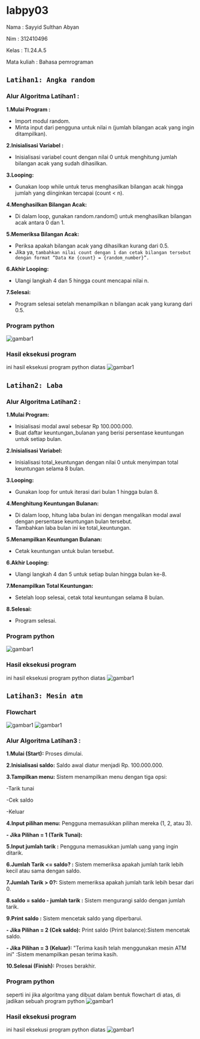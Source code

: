 # labpy03
Nama : Sayyid Sulthan Abyan <p>
Nim : 312410496 <p>
Kelas : TI.24.A.5 <p>
Mata kuliah : Bahasa pemrograman <p>

## `Latihan1: Angka random`
### Alur Algoritma Latihan1 :
**1.Mulai Program :**
- Import modul random.
- Minta input dari pengguna untuk nilai n (jumlah bilangan acak yang ingin ditampilkan).
  
**2.Inisialisasi Variabel :**
- Inisialisasi variabel count dengan nilai 0 untuk menghitung jumlah bilangan acak yang sudah dihasilkan.

**3.Looping:**
- Gunakan loop while untuk terus menghasilkan bilangan acak hingga jumlah yang diinginkan tercapai (count < n).

**4.Menghasilkan Bilangan Acak:**
- Di dalam loop, gunakan random.random() untuk menghasilkan bilangan acak antara 0 dan 1.

**5.Memeriksa Bilangan Acak:**
- Periksa apakah bilangan acak yang dihasilkan kurang dari 0.5.
- Jika ya, ```tambahkan nilai count dengan 1 dan cetak bilangan tersebut dengan format “Data Ke {count} = {random_number}”.```

**6.Akhir Looping:**
- Ulangi langkah 4 dan 5 hingga count mencapai nilai n.

**7.Selesai:**
- Program selesai setelah menampilkan n bilangan acak yang kurang dari 0.5.
### Program python
![gambar1](screenshot/ft5.png)
### Hasil eksekusi program 
ini hasil eksekusi program python diatas
![gambar1](screenshot/ft6.png)

## `Latihan2: Laba`
### Alur Algoritma Latihan2 :
**1.Mulai Program:**
- Inisialisasi modal awal sebesar Rp 100.000.000.
- Buat daftar keuntungan_bulanan yang berisi persentase keuntungan untuk setiap bulan.
  
**2.Inisialisasi Variabel:**
- Inisialisasi total_keuntungan dengan nilai 0 untuk menyimpan total keuntungan selama 8 bulan.
  
**3.Looping:**
- Gunakan loop for untuk iterasi dari bulan 1 hingga bulan 8.
  
**4.Menghitung Keuntungan Bulanan:**
- Di dalam loop, hitung laba bulan ini dengan mengalikan modal awal dengan persentase keuntungan bulan tersebut.
- Tambahkan laba bulan ini ke total_keuntungan.
  
**5.Menampilkan Keuntungan Bulanan:**
- Cetak keuntungan untuk bulan tersebut.
  
**6.Akhir Looping:**
- Ulangi langkah 4 dan 5 untuk setiap bulan hingga bulan ke-8.
  
**7.Menampilkan Total Keuntungan:**
- Setelah loop selesai, cetak total keuntungan selama 8 bulan.
  
**8.Selesai:**
- Program selesai.
  
### Program python
![gambar1](screenshot/ft7.png)
### Hasil eksekusi program 
ini hasil eksekusi program python diatas
![gambar1](screenshot/ft8.png)

## `Latihan3: Mesin atm`
### Flowchart
![gambar1](screenshot/ft1.png)
![gambar1](screenshot/ft2.png)

### Alur Algoritma Latihan3 :
**1.Mulai (Start):** Proses dimulai. 

**2.Inisialisasi saldo:** Saldo awal diatur menjadi Rp. 100.000.000. 

**3.Tampilkan menu:** Sistem menampilkan menu dengan tiga opsi: 

-Tarik tunai <p>
-Cek saldo <p>
-Keluar <p>

**4.Input pilihan menu:** Pengguna memasukkan pilihan mereka (1, 2, atau 3). 

**- Jika Pilihan = 1 (Tarik Tunai):**

**5.Input jumlah tarik :** Pengguna memasukkan jumlah uang yang ingin ditarik. 

**6.Jumlah Tarik <= saldo? :** Sistem memeriksa apakah jumlah tarik lebih kecil atau sama dengan saldo. 

**7.Jumlah Tarik > 0?:** Sistem memeriksa apakah jumlah tarik lebih besar dari 0. 

**8.saldo = saldo - jumlah tarik :** Sistem mengurangi saldo dengan jumlah tarik. 

**9.Print saldo :** Sistem mencetak saldo yang diperbarui. 

**- Jika Pilihan = 2 (Cek saldo):** Print saldo (Print balance):Sistem mencetak saldo. <p>
**- Jika Pilihan = 3 (Keluar):** "Terima kasih telah menggunakan mesin ATM ini" :Sistem menampilkan pesan terima kasih. <p>

**10.Selesai (Finish):** Proses berakhir. 

### Program python
seperti ini jika algoritma yang dibuat dalam bentuk flowchart di atas, di jadikan sebuah program python
![gambar1](screenshot/ft3.png)

### Hasil eksekusi program 
ini hasil eksekusi program python diatas
![gambar1](screenshot/ft4.png)
